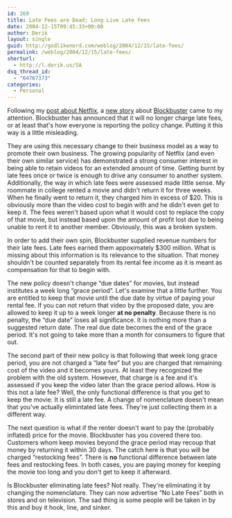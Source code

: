 ```yaml
---
id: 269
title: Late Fees are Dead; Long Live Late Fees
date: 2004-12-15T09:45:33+00:00
author: Derik
layout: single
guid: http://godlikenerd.com/weblog/2004/12/15/late-fees/
permalink: /weblog/2004/12/15/late-fees/
shorturl:
  - http://l.derik.us/5A
dsq_thread_id:
  - "64767373"
categories:
  - Personal
---
```

Following my [post about Netflix](http://godlikenerd.com/weblog/2004/12/12/you-should-join-netflix/), a [new story](http://business.bostonherald.com/businessNews/view.bg?articleid=58898) about [Blockbuster](http://www.blockbuster.com) came to my attention. Blockbuster has announced that it will no longer charge late fees, or at least that's how everyone is reporting the policy change. Putting it this way is a little misleading.

They are using this necessary change to their business model as a way to promote their own business. The growing popularity of Netflix (and even their own similar service) has demonstrated a strong consumer interest in being able to retain videos for an extended amount of time. Getting burnt by late fees once or twice is enough to drive any consumer to another system. Additionally, the way in which late fees were assessed made little sense. My roommate in college rented a movie and didn't return it for three weeks. When he finally went to return it, they charged him in excess of $20. This is obviously more than the video cost to begin with and he didn't even get to keep it. The fees weren't based upon what it would cost to replace the copy of that movie, but instead based upon the amount of profit lost due to being unable to rent it to another member. Obviously, this was a broken system.

In order to add their own spin, Blockbuster supplied revenue numbers for their late fees. Late fees earned them appoximately $300 million. What is missing about this information is its relevance to the situation. That money shouldn't be counted separately from its rental fee income as it is meant as compensation for that to begin with.

The new policy doesn't change &#8220;due dates&#8221; for movies, but instead institutes a week long &#8220;grace period&#8221;. Let's examine that a little further. You are entitled to keep that movie until the due date by virtue of paying your rental fee. If you can not return that video by the proposed date, you are allowed to keep it up to a week longer **at no penalty**. Because there is no penalty, the &#8220;due date&#8221; loses all significance. It is nothing more than a suggested return date. The real due date becomes the end of the grace period. It's not going to take more than a month for consumers to figure that out.

The second part of their new policy is that following that week long grace period, you are not charged a &#8220;late fee&#8221; but you are charged that remaining cost of the video and it becomes yours. At least they recognized the problem with the old system. However, that charge is a fee and it's assessed if you keep the video later than the grace period allows. How is this not a late fee? Well, the only functional difference is that you get to keep the movie. It is still a late fee. A change of nomenclature doesn't mean that you've actually elimintated late fees. They're just collecting them in a different way.

The next question is what if the renter doesn't want to pay the (probably inflated) price for the movie. Blockbuster has you covered there too. Customers whom keep movies beyond the grace period may recoup that money by returning it within 30 days. The catch here is that you will be charged &#8220;restocking fees&#8221;. There is **no** functional difference between late fees and restocking fees. In both cases, you are paying money for keeping the movie too long and you don't get to keep it afterward.

Is Blockbuster eliminating late fees? Not really. They're eliminating it by changing the nomenclature. They can now advertise &#8220;No Late Fees&#8221; both in stores and on television. The sad thing is some people will be taken in by this and buy it hook, line, and sinker.